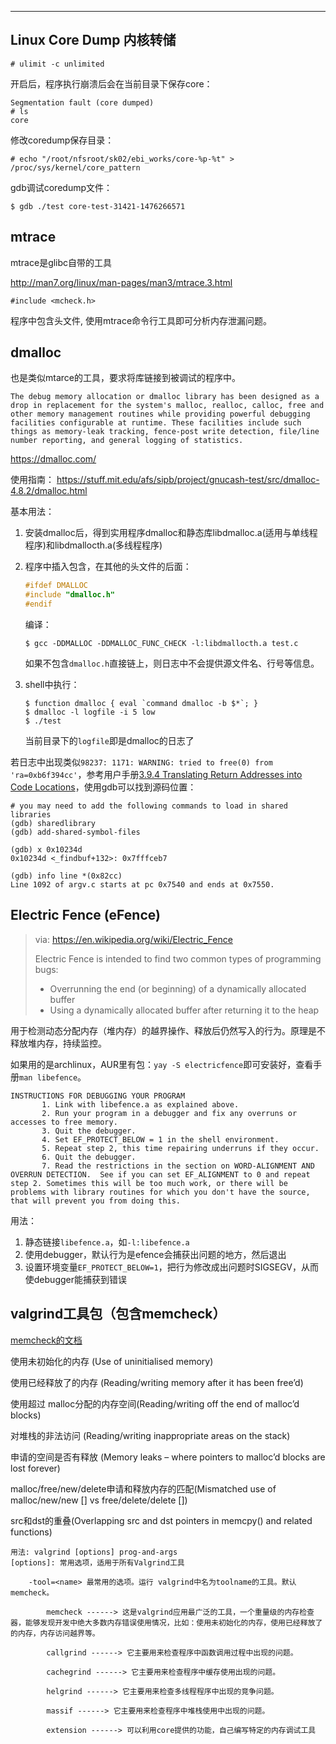 

---

## Linux Core Dump 内核转储


```
# ulimit -c unlimited
```

开启后，程序执行崩溃后会在当前目录下保存core：

```
Segmentation fault (core dumped)
# ls
core 
```

修改coredump保存目录：

```
# echo "/root/nfsroot/sk02/ebi_works/core-%p-%t" > /proc/sys/kernel/core_pattern
```

gdb调试coredump文件：

```
$ gdb ./test core-test-31421-1476266571
```



## mtrace

mtrace是glibc自带的工具

<http://man7.org/linux/man-pages/man3/mtrace.3.html>

```
#include <mcheck.h>
```

程序中包含头文件, 使用mtrace命令行工具即可分析内存泄漏问题。



## dmalloc

也是类似mtarce的工具，要求将库链接到被调试的程序中。

```
The debug memory allocation or dmalloc library has been designed as a drop in replacement for the system's malloc, realloc, calloc, free and other memory management routines while providing powerful debugging facilities configurable at runtime. These facilities include such things as memory-leak tracking, fence-post write detection, file/line number reporting, and general logging of statistics.
```

https://dmalloc.com/

使用指南： https://stuff.mit.edu/afs/sipb/project/gnucash-test/src/dmalloc-4.8.2/dmalloc.html

基本用法：

1. 安装dmalloc后，得到实用程序dmalloc和静态库libdmalloc.a(适用与单线程程序)和libdmallocth.a(多线程程序)

2. 程序中插入包含，在其他的头文件的后面：

   ```c
   #ifdef DMALLOC
   #include "dmalloc.h"
   #endif
   ```

   编译：

   ```
   $ gcc -DDMALLOC -DDMALLOC_FUNC_CHECK -l:libdmallocth.a test.c
   ```

   如果不包含`dmalloc.h`直接链上，则日志中不会提供源文件名、行号等信息。

3. shell中执行：

   ```
   $ function dmalloc { eval `command dmalloc -b $*`; }
   $ dmalloc -l logfile -i 5 low
   $ ./test
   ```

   当前目录下的`logfile`即是dmalloc的日志了

若日志中出现类似`98237: 1171: WARNING: tried to free(0) from 'ra=0xb6f394cc'`，参考用户手册[3.9.4 Translating Return Addresses into Code Locations](https://dmalloc.com/docs/latest/online/dmalloc_17.html#SEC23)，使用gdb可以找到源码位置：

```
# you may need to add the following commands to load in shared libraries
(gdb) sharedlibrary
(gdb) add-shared-symbol-files

(gdb) x 0x10234d
0x10234d <_findbuf+132>: 0x7fffceb7

(gdb) info line *(0x82cc)
Line 1092 of argv.c starts at pc 0x7540 and ends at 0x7550.
```




## Electric Fence (eFence)

> via: https://en.wikipedia.org/wiki/Electric_Fence
>
> Electric Fence is intended to find two common types of programming bugs:
>
> * Overrunning the end (or beginning) of a dynamically allocated buffer
> * Using a dynamically allocated buffer after returning it to the heap

用于检测动态分配内存（堆内存）的越界操作、释放后仍然写入的行为。原理是不释放堆内存，持续监控。

如果用的是archlinux，AUR里有包：`yay -S electricfence`即可安装好，查看手册`man libefence`。

```
INSTRUCTIONS FOR DEBUGGING YOUR PROGRAM
       1. Link with libefence.a as explained above.
       2. Run your program in a debugger and fix any overruns or accesses to free memory.
       3. Quit the debugger.
       4. Set EF_PROTECT_BELOW = 1 in the shell environment.
       5. Repeat step 2, this time repairing underruns if they occur.
       6. Quit the debugger.
       7. Read the restrictions in the section on WORD-ALIGNMENT AND OVERRUN DETECTION.  See if you can set EF_ALIGNMENT to 0 and repeat step 2. Sometimes this will be too much work, or there will be problems with library routines for which you don't have the source, that will prevent you from doing this.
```

用法：

1. 静态链接`libefence.a`，如`-l:libefence.a`
2. 使用debugger，默认行为是efence会捕获出问题的地方，然后退出
3. 设置环境变量`EF_PROTECT_BELOW=1`，把行为修改成出问题时SIGSEGV，从而使debugger能捕获到错误



## valgrind工具包（包含memcheck）

[memcheck的文档](http://valgrind.org/docs/manual/mc-manual.html)

使用未初始化的内存 (Use of uninitialised memory)

使用已经释放了的内存 (Reading/writing memory after it has been free’d)

使用超过 malloc分配的内存空间(Reading/writing off the end of malloc’d blocks)

对堆栈的非法访问 (Reading/writing inappropriate areas on the stack)

申请的空间是否有释放 (Memory leaks – where pointers to malloc’d blocks are lost forever)

malloc/free/new/delete申请和释放内存的匹配(Mismatched use of malloc/new/new [] vs free/delete/delete [])

src和dst的重叠(Overlapping src and dst pointers in memcpy() and related functions)


```
用法: valgrind [options] prog-and-args
[options]: 常用选项，适用于所有Valgrind工具

    -tool=<name> 最常用的选项。运行 valgrind中名为toolname的工具。默认memcheck。

        memcheck ------> 这是valgrind应用最广泛的工具，一个重量级的内存检查器，能够发现开发中绝大多数内存错误使用情况，比如：使用未初始化的内存，使用已经释放了的内存，内存访问越界等。

        callgrind ------> 它主要用来检查程序中函数调用过程中出现的问题。

        cachegrind ------> 它主要用来检查程序中缓存使用出现的问题。

        helgrind ------> 它主要用来检查多线程程序中出现的竞争问题。

        massif ------> 它主要用来检查程序中堆栈使用中出现的问题。

        extension ------> 可以利用core提供的功能，自己编写特定的内存调试工具
```

